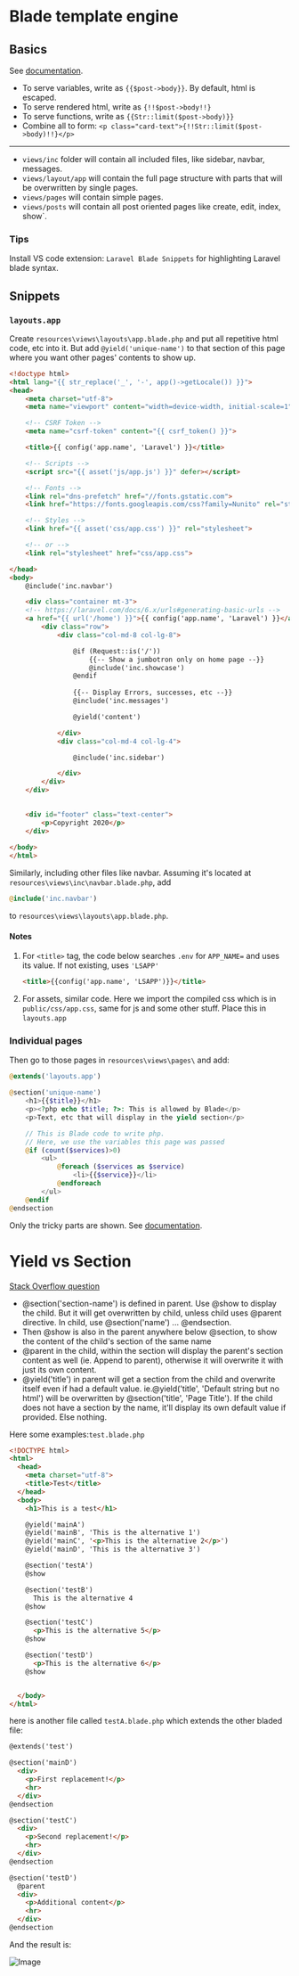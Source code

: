 # Blade template engine
## Basics
See [documentation](https://laravel.com/docs/6.x/blade#introduction).

* To serve variables, write as `{{$post->body}}`. By default, html is escaped.
* To serve rendered html, write as `{!!$post->body!!}`
* To serve functions, write as `{{Str::limit($post->body)}}`
* Combine all to form: `<p class="card-text">{!!Str::limit($post->body)!!}</p>`
---
* `views/inc` folder will contain all included files, like sidebar, navbar, messages.
* `views/layout/app` will contain the full page structure with parts that will be overwritten by single pages.
* `views/pages` will contain simple pages.
* `views/posts` will contain all post oriented pages like create, edit, index, show`.

### Tips
Install VS code extension: `Laravel Blade Snippets` for highlighting Laravel blade syntax.

## Snippets
### `layouts.app`
Create `resources\views\layouts\app.blade.php` and put all repetitive html code, etc into it. But add `@yield('unique-name')` to that section of this page where you want other pages' contents to show up.

```html
<!doctype html>
<html lang="{{ str_replace('_', '-', app()->getLocale()) }}">
<head>
    <meta charset="utf-8">
    <meta name="viewport" content="width=device-width, initial-scale=1">

    <!-- CSRF Token -->
    <meta name="csrf-token" content="{{ csrf_token() }}">

    <title>{{ config('app.name', 'Laravel') }}</title>

    <!-- Scripts -->
    <script src="{{ asset('js/app.js') }}" defer></script>

    <!-- Fonts -->
    <link rel="dns-prefetch" href="//fonts.gstatic.com">
    <link href="https://fonts.googleapis.com/css?family=Nunito" rel="stylesheet">

    <!-- Styles -->
    <link href="{{ asset('css/app.css') }}" rel="stylesheet">

    <!-- or -->
    <link rel="stylesheet" href="css/app.css">

</head>
<body>
    @include('inc.navbar')

    <div class="container mt-3">
    <!-- https://laravel.com/docs/6.x/urls#generating-basic-urls -->
    <a href="{{ url('/home') }}">{{ config('app.name', 'Laravel') }}</a>
        <div class="row">
            <div class="col-md-8 col-lg-8">

                @if (Request::is('/'))
                    {{-- Show a jumbotron only on home page --}}
                    @include('inc.showcase')
                @endif
                
                {{-- Display Errors, successes, etc --}}
                @include('inc.messages')

                @yield('content')

            </div>
            <div class="col-md-4 col-lg-4">

                @include('inc.sidebar')

            </div>
        </div>
    </div>
    

    <div id="footer" class="text-center">
        <p>Copyright 2020</p>
    </div>
        
</body>
</html>
```

Similarly, including other files like navbar. Assuming it's located at `resources\views\inc\navbar.blade.php`, add 

```php
@include('inc.navbar')
```
to `resources\views\layouts\app.blade.php`.

#### Notes
1. For `<title>` tag, the code below searches `.env` for `APP_NAME=` and uses its value. If not existing, uses `'LSAPP'`
    ```html
    <title>{{config('app.name', 'LSAPP')}}</title>
    ```
1. For assets, similar code. Here we import the compiled css which is in `public/css/app.css`, same for js and some other stuff. Place this in `layouts.app`

### Individual pages
Then go to those pages in `resources\views\pages\` and add:
```php
@extends('layouts.app')

@section('unique-name')
    <h1>{{$title}}</h1>
    <p><?php echo $title; ?>: This is allowed by Blade</p>
    <p>Text, etc that will display in the yield section</p>

    // This is Blade code to write php.
    // Here, we use the variables this page was passed
    @if (count($services)>0)
        <ul>
            @foreach ($services as $service)
                <li>{{$service}}</li>
            @endforeach
        </ul>
    @endif
@endsection
```
Only the tricky parts are shown. See [documentation](https://laravel.com/docs/6.x/blade#extending-a-layout).


# Yield vs Section
[Stack Overflow question](https://stackoverflow.com/questions/29070456/laravel-difference-between-yield-and-section)
* @section('section-name') is defined in parent. Use @show to display the child. But it will get overwritten by child, unless child uses @parent directive. In child, use @section('name') ... @endsection.
* Then @show is also in the parent anywhere below @section, to show the content of the child's section of the same name
* @parent in the child, within the section will display the parent's section content as well (ie. Append to parent), otherwise it will overwrite it with just its own content.
* @yield('title') in parent will get a section from the child and overwrite itself even if had a default value. ie.@yield('title', 'Default string but no html') will be overwritten by @section('title', 'Page Title'). If the child does not have a section by the name, it'll display its own default value if provided. Else nothing.

Here some examples:`test.blade.php`
```html
<!DOCTYPE html>
<html>
  <head>
    <meta charset="utf-8">
    <title>Test</title>
  </head>
  <body>
    <h1>This is a test</h1>

    @yield('mainA')
    @yield('mainB', 'This is the alternative 1')
    @yield('mainC', '<p>This is the alternative 2</p>')
    @yield('mainD', 'This is the alternative 3')

    @section('testA')
    @show

    @section('testB')
      This is the alternative 4
    @show

    @section('testC')
      <p>This is the alternative 5</p>
    @show

    @section('testD')
      <p>This is the alternative 6</p>
    @show


  </body>
</html>
```
here is another file called `testA.blade.php` which extends the other bladed file:
```html
@extends('test')

@section('mainD')
  <div>
    <p>First replacement!</p>
    <hr>
  </div>
@endsection

@section('testC')
  <div>
    <p>Second replacement!</p>
    <hr>
  </div>
@endsection

@section('testD')
  @parent
  <div>
    <p>Additional content</p>
    <hr>
  </div>
@endsection
```
And the result is:

![Image](../media/laravel-blade-test.png)